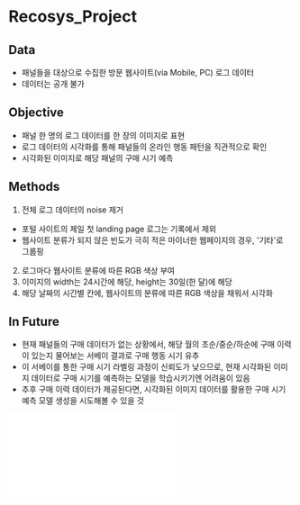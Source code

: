 # Recosys_Project

## Data
* 패널들을 대상으로 수집한 방문 웹사이트(via Mobile, PC) 로그 데이터
* 데이터는 공개 불가

## Objective
* 패널 한 명의 로그 데이터를 한 장의 이미지로 표현
* 로그 데이터의 시각화를 통해 패널들의 온라인 행동 패턴을 직관적으로 확인
* 시각화된 이미지로 해당 패널의 구매 시기 예측

## Methods
1. 전체 로그 데이터의 noise 제거
 * 포털 사이트의 제일 첫 landing page 로그는 기록에서 제외
 * 웹사이트 분류가 되지 않은 빈도가 극히 적은 마이너한 웹페이지의 경우, '기타'로 그룹핑
2. 로그마다 웹사이트 분류에 따른 RGB 색상 부여
2. 이미지의 width는 24시간에 해당, height는 30일(한 달)에 해당
3. 해당 날짜의 시간별 칸에, 웹사이트의 분류에 따른 RGB 색상을 채워서 시각화

## In Future
* 현재 패널들의 구매 데이터가 없는 상황에서, 해당 월의 초순/중순/하순에 구매 이력이 있는지 물어보는 서베이 결과로 구매 행동 시기 유추
* 이 서베이를 통한 구매 시기 라벨링 과정이 신뢰도가 낮으므로, 현재 시각화된 이미지 데이터로 구매 시기를 예측하는 모델을 학습시키기엔 어려움이 있음
* 추후 구매 이력 데이터가 제공된다면, 시각화된 이미지 데이터를 활용한 구매 시기 예측 모델 생성을 시도해볼 수 있을 것

![발표자료1](연구지도-최종발표-조예린_부분1.pdf)
